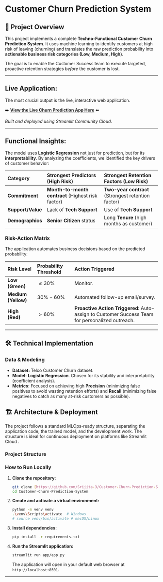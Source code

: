 #  Customer Churn Prediction System

## 🌟 Project Overview

This project implements a complete **Techno-Functional Customer Churn Prediction System**. It uses machine learning to identify customers at high risk of leaving (churning) and translates the raw prediction probability into **actionable business risk categories (Low, Medium, High)**.

The goal is to enable the Customer Success team to execute targeted, proactive retention strategies *before* the customer is lost.

---

## Live Application:

The most crucial output is the live, interactive web application.

➡️ **[View the Live Churn Prediction App Here](https://customer-churn-prediction-system-yg3dsgenxvvjvjpbi7fmc3.streamlit.app)** ⬅️

*Built and deployed using Streamlit Community Cloud.*

---

##  Functional Insights:

The model uses **Logistic Regression** not just for prediction, but for its **interpretability**. By analyzing the coefficients, we identified the key drivers of customer behavior:

| Category | Strongest Predictors (High Risk) | Strongest Retention Factors (Low Risk) |
| :--- | :--- | :--- |
| **Commitment** | **Month-to-month contract** (Highest risk factor) | **Two-year contract** (Strongest retention factor) |
| **Support/Value**| Lack of **Tech Support** | Use of **Tech Support** |
| **Demographics**| **Senior Citizen** status | Long **Tenure** (high months as customer) |

### **Risk-Action Matrix**

The application automates business decisions based on the predicted probability:

| Risk Level | Probability Threshold | Action Triggered |
| :--- | :--- | :--- |
| **Low (Green)** | $\le 30\%$ | Monitor. |
| **Medium (Yellow)** | $30\% - 60\%$ | Automated follow-up email/survey. |
| **High (Red)** | $> 60\%$ | **Proactive Action Triggered:** Auto-assign to Customer Success Team for personalized outreach. |

---

## 🛠️ Technical Implementation

### **Data & Modeling**

* **Dataset:** Telco Customer Churn dataset.
* **Model:** **Logistic Regression**. Chosen for its stability and interpretability (coefficient analysis).
* **Metrics:** Focused on achieving high **Precision** (minimizing false positives to avoid wasting retention efforts) and **Recall** (minimizing false negatives to catch as many at-risk customers as possible).

## 🏗️ Architecture & Deployment

The project follows a standard MLOps-ready structure, separating the application code, the trained model, and the development work. The structure is ideal for continuous deployment on platforms like Streamlit Cloud .

### **Project Structure**
### **How to Run Locally**

1.  **Clone the repository:**
    ```bash
    git clone [https://github.com/Srijita-3/Customer-Churn-Prediction-System.git](https://github.com/Srijita-3/Customer-Churn-Prediction-System.git)
    cd Customer-Churn-Prediction-System
    ```
2.  **Create and activate a virtual environment:**
    ```bash
    python -m venv venv
    .\venv\Scripts\activate  # Windows
    # source venv/bin/activate # macOS/Linux
    ```
3.  **Install dependencies:**
    ```bash
    pip install -r requirements.txt
    ```
4.  **Run the Streamlit application:**
    ```bash
    streamlit run app/app.py
    ```
    The application will open in your default web browser at `http://localhost:8501`.

---
